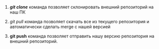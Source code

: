 1. ***git clone*** команда позволяет склонировать внешний репозиторий на наш ПК 

2. *git pull* команда позволяет скачать все из текущего репозитория и автоматически
сделать merge с нашей версией 

3. **git push** команда позволяет отправить нашу версию репозитория на внешний репозиторий. 